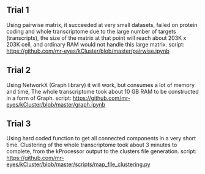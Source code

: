 ## Trial 1
Using pairwise matrix, it succeeded at very small datasets, failed on protein coding and whole transcriptome due to the large number of targets (transcripts), the size of the matrix at that point will reach about 203K x 203K cell, and ordinary RAM would not handle this large matrix. 
script: https://github.com/mr-eyes/kCluster/blob/master/pairwise.ipynb

## Trial 2
Using NetworkX (Graph library) it will work, but consumes a lot of memory and time,
The whole transcriptome took about 10 GB RAM to be constructed in a form of Graph.
script: https://github.com/mr-eyes/kCluster/blob/master/graph.ipynb

## Trial 3
Using hard coded function to get all connected components in a very short time. 
Clustering of the whole transcriptome took about 3 minutes to complete, from the kProcessor output to the clusters file generation.
script: https://github.com/mr-eyes/kCluster/blob/master/scripts/map_file_clustering.py